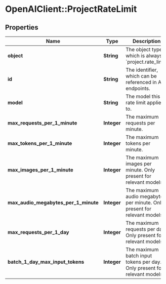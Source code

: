 # OpenAIClient::ProjectRateLimit

## Properties
Name | Type | Description | Notes
------------ | ------------- | ------------- | -------------
**object** | **String** | The object type, which is always &#x60;project.rate_limit&#x60; | 
**id** | **String** | The identifier, which can be referenced in API endpoints. | 
**model** | **String** | The model this rate limit applies to. | 
**max_requests_per_1_minute** | **Integer** | The maximum requests per minute. | 
**max_tokens_per_1_minute** | **Integer** | The maximum tokens per minute. | 
**max_images_per_1_minute** | **Integer** | The maximum images per minute. Only present for relevant models. | [optional] 
**max_audio_megabytes_per_1_minute** | **Integer** | The maximum audio megabytes per minute. Only present for relevant models. | [optional] 
**max_requests_per_1_day** | **Integer** | The maximum requests per day. Only present for relevant models. | [optional] 
**batch_1_day_max_input_tokens** | **Integer** | The maximum batch input tokens per day. Only present for relevant models. | [optional] 

